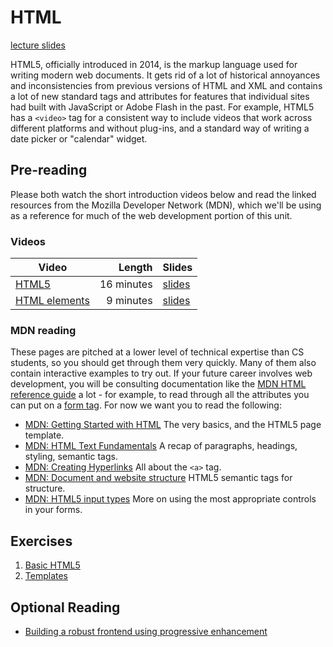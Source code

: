# HTML

[lecture slides](./slides.md) 

HTML5, officially introduced in 2014, is the markup language used for writing
modern web documents. It gets rid of a lot of historical annoyances and
inconsistencies from previous versions of HTML and XML and contains a lot of new
standard tags and attributes for features that individual sites had built with
JavaScript or Adobe Flash in the past. For example, HTML5 has a `<video>` tag
for a consistent way to include videos that work across different platforms and
without plug-ins, and a standard way of writing a date picker or "calendar"
widget. 

## Pre-reading

Please both watch the short introduction videos below and read the linked
resources from the Mozilla Developer Network (MDN), which we'll be using as a
reference for much of the web development portion of this unit. 

### Videos

| Video | Length | Slides |
|-------|-------:|--------|
| [HTML5](https://web.microsoftstream.com/video/60b286e4-2a48-457c-b564-fec86ee2169d) | 16 minutes | [slides](HTML5.pdf) |
| [HTML elements](https://web.microsoftstream.com/video/eccbed8b-eca0-4d67-a4fe-ac9f440e422d) | 9 minutes | [slides](HTML_elements.pdf) |

### MDN reading

These pages are pitched at a lower level of technical expertise than CS
students, so you should get through them very quickly. Many of them also contain
interactive examples to try out. If your future career involves web development,
you will be consulting documentation like the [MDN HTML reference
guide](https://developer.mozilla.org/en-US/docs/Web/HTML) a lot - for example,
to read through all the attributes you can put on a [form
tag](https://developer.mozilla.org/en-US/docs/Web/HTML/Element/form). For now we
want you to read the following:

  - [MDN: Getting Started with HTML](https://developer.mozilla.org/en-US/docs/Learn/HTML/Introduction_to_HTML/Getting_started) The very basics, and the HTML5 page template. 
  - [MDN: HTML Text Fundamentals](https://developer.mozilla.org/en-US/docs/Learn/HTML/Introduction_to_HTML/HTML_text_fundamentals) A recap of paragraphs, headings, styling, semantic tags.
  - [MDN: Creating Hyperlinks](https://developer.mozilla.org/en-US/docs/Learn/HTML/Introduction_to_HTML/Creating_hyperlinks) All about the `<a>` tag.
  - [MDN: Document and website structure](https://developer.mozilla.org/en-US/docs/Learn/HTML/Introduction_to_HTML/Document_and_website_structure) HTML5 semantic tags for structure.
  - [MDN: HTML5 input types](https://developer.mozilla.org/en-US/docs/Learn/Forms/HTML5_input_types) More on using the most appropriate controls in your forms.


## Exercises

1. [Basic HTML5](./lab/basic.md) 
2. [Templates](./lab/templates.md)


## Optional Reading

- [Building a robust frontend using progressive enhancement](https://www.gov.uk/service-manual/technology/using-progressive-enhancement)
